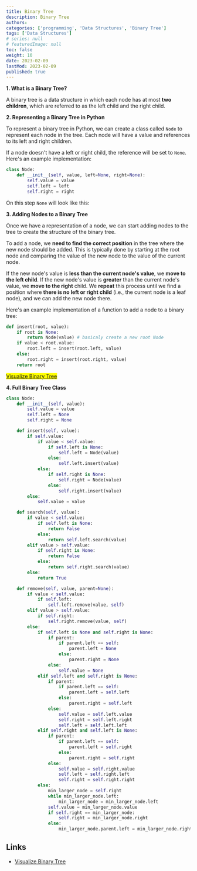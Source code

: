 ```yaml
---
title: Binary Tree
description: Binary Tree
authors:
categories: ['programming', 'Data Structures', 'Binary Tree']
tags: ['Data Structures']
# series: null
# featuredImage: null
toc: false
weight: 10
date: 2023-02-09
lastMod: 2023-02-09
published: true
---
```


**1. What is a Binary Tree?**

A binary tree is a data structure in which each node has at most **two children**, which are referred to as the left child and the right child.

**2. Representing a Binary Tree in Python**

To represent a binary tree in Python, we can create a class called `Node` to represent each node in the tree. Each node will have a value and references to its left and right children.

If a node doesn't have a left or right child, the reference will be set to `None`. Here's an example implementation:

```python
class Node:
    def __init__(self, value, left=None, right=None):
        self.value = value
        self.left = left
        self.right = right
```

On this step `None` will look like this:

**3. Adding Nodes to a Binary Tree**

Once we have a representation of a node, we can start adding nodes to the tree to create the structure of the binary tree.

To add a node, we **need to find the correct position** in the tree where the new node should be added. This is typically done by starting at the root node and comparing the value of the new node to the value of the current node.

If the new node's value is **less than the current node's value**, we **move to the left child**. If the new node's value is **greater** than the current node's value, we **move to the right** child. We **repeat** this process until we find a position where **there is no left or right child** (i.e., the current node is a leaf node), and we can add the new node there.

Here's an example implementation of a function to add a node to a binary tree:

```python
def insert(root, value):
    if root is None:
        return Node(value) # basicaly create a new root Node
    if value < root.value:
        root.left = insert(root.left, value)
    else:
        root.right = insert(root.right, value)
    return root
```

<mark>[Visualize Binary Tree](https://www.cs.usfca.edu/~galles/visualization/BST.html)</mark>

**4. Full Binary Tree Class**

```python
class Node:
    def __init__(self, value):
        self.value = value
        self.left = None
        self.right = None

    def insert(self, value):
        if self.value:
            if value < self.value:
                if self.left is None:
                    self.left = Node(value)
                else:
                    self.left.insert(value)
            else:
                if self.right is None:
                    self.right = Node(value)
                else:
                    self.right.insert(value)
        else:
            self.value = value

    def search(self, value):
        if value < self.value:
            if self.left is None:
                return False
            else:
                return self.left.search(value)
        elif value > self.value:
            if self.right is None:
                return False
            else:
                return self.right.search(value)
        else:
            return True

    def remove(self, value, parent=None):
        if value < self.value:
            if self.left:
                self.left.remove(value, self)
        elif value > self.value:
            if self.right:
                self.right.remove(value, self)
        else:
            if self.left is None and self.right is None:
                if parent:
                    if parent.left == self:
                        parent.left = None
                    else:
                        parent.right = None
                else:
                    self.value = None
            elif self.left and self.right is None:
                if parent:
                    if parent.left == self:
                        parent.left = self.left
                    else:
                        parent.right = self.left
                else:
                    self.value = self.left.value
                    self.right = self.left.right
                    self.left = self.left.left
            elif self.right and self.left is None:
                if parent:
                    if parent.left == self:
                        parent.left = self.right
                    else:
                        parent.right = self.right
                else:
                    self.value = self.right.value
                    self.left = self.right.left
                    self.right = self.right.right
            else:
                min_larger_node = self.right
                while min_larger_node.left:
                    min_larger_node = min_larger_node.left
                self.value = min_larger_node.value
                if self.right == min_larger_node:
                    self.right = min_larger_node.right
                else:
                    min_larger_node.parent.left = min_larger_node.right
```

## Links

- [Visualize Binary Tree](https://www.cs.usfca.edu/~galles/visualization/BST.html)
